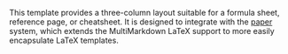 This template provides a three-column layout suitable for a formula sheet, reference page, or cheatsheet. It is designed to integrate with the [paper](https://github.com:jasedit/papers_base) system, which extends the MultiMarkdown LaTeX support to more easily encapsulate LaTeX templates.